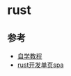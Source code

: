 # rust

## 参考
- [自学教程](https://tourofrust.com/00_zh-cn.html)
- [rust开发单页spa](http://www.sheshbabu.com/posts/rust-wasm-yew-single-page-application/s)